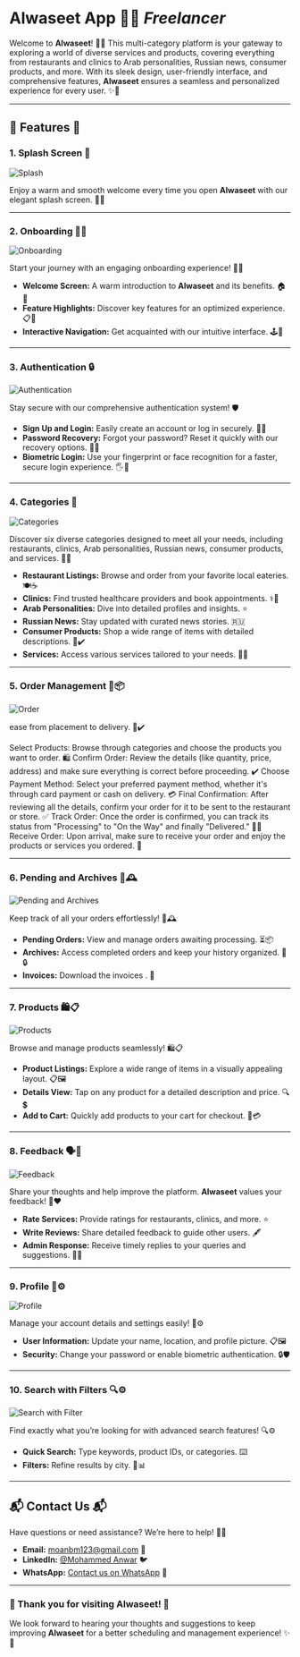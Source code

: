 # **Alwaseet App** 🌟📱 *Freelancer*

Welcome to **Alwaseet**! 🎉🔎 This multi-category platform is your gateway to exploring a world of diverse services and products, covering everything from restaurants and clinics to Arab personalities, Russian news, consumer products, and more. With its sleek design, user-friendly interface, and comprehensive features, **Alwaseet** ensures a seamless and personalized experience for every user. ✨🚀

---

## **🌟 Features 🌟**

### 1. **Splash Screen** 🌟  
![Splash](snapshots/Splash.png) 

Enjoy a warm and smooth welcome every time you open **Alwaseet** with our elegant splash screen. 🚀✨  

---

### 2. **Onboarding 🎉📲**  
![Onboarding](snapshots/Onboarding.png)  

Start your journey with an engaging onboarding experience! 🎈📝  

- **Welcome Screen:** A warm introduction to **Alwaseet** and its benefits. 🏠🎉  
- **Feature Highlights:** Discover key features for an optimized experience. 📋🌟  
- **Interactive Navigation:** Get acquainted with our intuitive interface. 🕹️📱  

---

### 3. **Authentication 🔒**  
![Authentication](snapshots/Authentication.png)  

Stay secure with our comprehensive authentication system! 🛡️  

- **Sign Up and Login:** Easily create an account or log in securely. 🔑👤  
- **Password Recovery:** Forgot your password? Reset it quickly with our recovery options. 🔄🔐  
- **Biometric Login:** Use your fingerprint or face recognition for a faster, secure login experience. 🖐️📱  

---

### 4. **Categories 📂**  
![Categories](snapshots/Categories.png)  

Discover six diverse categories designed to meet all your needs, including restaurants, clinics, Arab personalities, Russian news, consumer products, and services. 🎡🍔

- **Restaurant Listings:** Browse and order from your favorite local eateries. 🍽️☕️
- **Clinics:** Find trusted healthcare providers and book appointments. ⚕️🏥
- **Arab Personalities:** Dive into detailed profiles and insights. ⭐️
- **Russian News:** Stay updated with curated news stories. 🇷🇺
- **Consumer Products:** Shop a wide range of items with detailed descriptions. 🛒✔️
- **Services:** Access various services tailored to your needs. 🔧✅

---


### 5. **Order Management 🛒📦**  
![Order](snapshots/Order.png)  

ease from placement to delivery. 🚚✔️

Select Products: Browse through categories and choose the products you want to order. 🛍️
Confirm Order: Review the details (like quantity, price, address) and make sure everything is correct before proceeding. ✔️
Choose Payment Method: Select your preferred payment method, whether it's through card payment or cash on delivery. 💳
Final Confirmation: After reviewing all the details, confirm your order for it to be sent to the restaurant or store. ✅
Track Order: Once the order is confirmed, you can track its status from "Processing" to "On the Way" and finally "Delivered." 🔎🚚
Receive Order: Upon arrival, make sure to receive your order and enjoy the products or services you ordered. 🎉

---

### 6. **Pending and Archives 📂🕰️**  
![Pending and Archives](snapshots/Pending_and_Archives.png)  

Keep track of all your orders effortlessly! 📂🕰️  

- **Pending Orders:** View and manage orders awaiting processing. ⏳📦  
- **Archives:** Access completed orders and keep your history organized. 📜🔒  
- **Invoices:** Download the invoices . 📝


---

### 7. **Products 🛍️📋**  
![Products](snapshots/Prodocts.png)  

Browse and manage products seamlessly! 🛍️📋  

- **Product Listings:** Explore a wide range of items in a visually appealing layout. 📋🖼️  
- **Details View:** Tap on any product for a detailed description and price. 🔍💲  
- **Add to Cart:** Quickly add products to your cart for checkout. 🛒💳  

---
### 8. **Feedback 🗣️💬**  
![Feedback](snapshots/Feedback.png)  

Share your thoughts and help improve the platform. **Alwaseet** values your feedback! 💌❤️

- **Rate Services:** Provide ratings for restaurants, clinics, and more. ⭐️
- **Write Reviews:** Share detailed feedback to guide other users. 🖋
- **Admin Response:** Receive timely replies to your queries and suggestions. 🙌🌐

---
### 9. **Profile 👤⚙️**  
![Profile](snapshots/Profile.png)  

Manage your account details and settings easily! 👤⚙️  

- **User Information:** Update your name, location, and profile picture. 📋🖼️  
- **Security:** Change your password or enable biometric authentication. 🔒🛡️  

---

### 10. **Search with Filters 🔍⚙️**  
![Search with Filter](snapshots/Search_with_Filter.png)  

Find exactly what you’re looking for with advanced search features! 🔍⚙️  
- **Quick Search:** Type keywords, product IDs, or categories. ⌨️
- **Filters:** Refine results by city. 🔎📊
---

## **📬 Contact Us 📬**  

Have questions or need assistance? We’re here to help! 🤗💬  

- **Email:** moanbm123@gmail.com 📧  
- **LinkedIn:** [@Mohammed Anwar](https://www.linkedin.com/in/mohammad-anwar-bin-muslim-50102725b/) 🐦  
- **WhatsApp:** [Contact us on WhatsApp](https://wa.me/+917411440342) 📱  

---

### **🌟 Thank you for visiting Alwaseet! 🌟**  

We look forward to hearing your thoughts and suggestions to keep improving **Alwaseet** for a better scheduling and management experience! ✨💬

